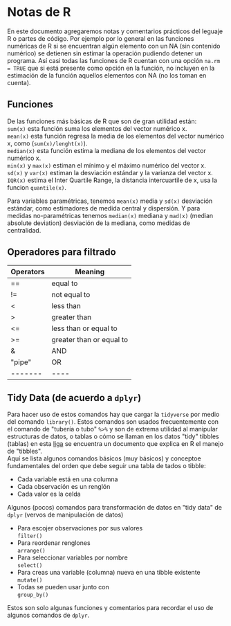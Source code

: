 # Notas de R  

En este documento agregaremos notas y comentarios prácticos del leguaje R o partes de código. Por ejemplo por lo general en las funciones numéricas de R si se encuentran algún elemento con un NA (sin contenido numérico) se detienen sin estimar la operación pudiendo detener un programa. Así casi todas las funciones de R cuentan con una opción `na.rm = TRUE` que si está presente como opción en la función, no incluyen en la estimación de la función aquellos elementos con NA (no los toman en cuenta).  

## Funciones  
De las funciones más básicas de R que son de gran utilidad están:  
`sum(x)` esta función suma los elementos del vector numérico x.  
`mean(x)` esta función regresa la media de los elementos del vector numérico x, como (`sum(x)/lenght(x)`).  
`median(x)` esta función estima la mediana de los elementos del vector numérico x.  
`min(x)` y `max(x)` estiman el mínimo y el máximo numérico del vector x.  
`sd(x)` y `var(x)` estiman la desviación estándar y la varianza del vector x.  
`IQR(x)` estima el Inter Quartile Range, la distancia intercuartile de x, usa la funcion `quantile(x)`.  

Para variables paramétricas, tenemos `mean(x)` media y `sd(x)` desviación estándar, como estimadores de medida central y dispersión. Y para medidas no-paramétricas tenemos `median(x)` mediana y `mad(x)` (median absolute deviation) desviación de la mediana, como medidas de centralidad.  

## Operadores para filtrado  

| Operators | Meaning |  
| --------- | ------- |  
|  ==  |  equal to  |  
|  !=  |  not equal to  |  
|  <  | less than  |  
|  >  |  greater than  |  
|  <=  |  less than or equal to  |
|  >=  |  greater than or equal to  |
|  &  |  AND  |  
|  "pipe" |  OR  |  
| ------- | ---- |  

## Tidy Data (de acuerdo a `dplyr`)  
Para hacer uso de estos comandos hay que cargar la `tidyverse` por medio del comando `library()`. Estos comandos son usados frecuentemente con el comando de "tubería o tubo" `%>%` y son de extrema utilidad al manipular estructuras de datos, o tablas o cómo se llaman en los datos "tidy" tibbles (tablas) en esta [liga](https://es.r4ds.hadley.nz/tibbles.html) se encuentra un documento que explica en R el manejo de "tibbles".  
Aquí se lista algunos comandos básicos (muy básicos) y conceptoe fundamentales del orden que debe seguir una tabla de tados o tibble:  
- Cada variable está en una columna  
- Cada observación es un renglón  
- Cada valor es la celda  
  
  
Algunos (pocos) comandos para transformación de datos en "tidy data" de `dplyr` (vervos de manipulación de datos)    
- Para escojer observaciones por sus valores  
 `filter()`  
- Para reordenar renglones  
 `arrange()`  
- Para seleccionar variables por nombre  
 `select()`  
- Para creas una variable (columna) nueva en una tibble existente  
 `mutate()`  
- Todas se pueden usar junto con  
 `group_by()`  
 
 Estos son solo algunas funciones y comentarios para recordar el uso de algunos comandos de `dplyr`.  
 
